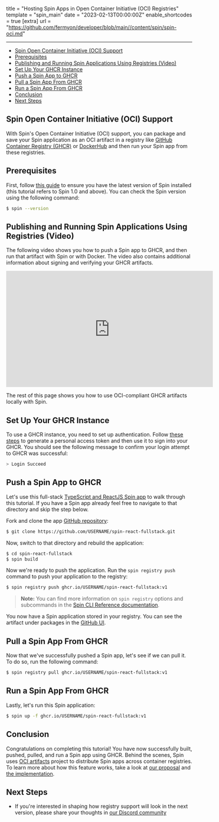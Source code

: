 title = "Hosting Spin Apps in Open Container Initiative (OCI) Registries"
template = "spin_main"
date = "2023-02-13T00:00:00Z"
enable_shortcodes = true
[extra]
url = "https://github.com/fermyon/developer/blob/main//content/spin/spin-oci.md"

---
- [Spin Open Container Initiative (OCI) Support](#spin-open-container-initiative-oci-support)
- [Prerequisites](#prerequisites)
- [Publishing and Running Spin Applications Using Registries (Video)](#publishing-and-running-spin-applications-using-registries-video)
- [Set Up Your GHCR Instance](#set-up-your-ghcr-instance)
- [Push a Spin App to GHCR](#push-a-spin-app-to-ghcr)
- [Pull a Spin App From GHCR](#pull-a-spin-app-from-ghcr)
- [Run a Spin App From GHCR](#run-a-spin-app-from-ghcr)
- [Conclusion](#conclusion)
- [Next Steps](#next-steps)

## Spin Open Container Initiative (OCI) Support

With Spin's Open Container Initiative (OCI) support, you can package and save your Spin application as an OCI artifact in a registry like [GitHub Container Registry (GHCR)](https://docs.github.com/en/packages/working-with-a-github-packages-registry/working-with-the-container-registry) or [DockerHub](https://hub.docker.com/) and then run your Spin app from these registries.

## Prerequisites

First, follow [this guide](/spin/install) to ensure you have the latest version of Spin installed (this tutorial refers to Spin 1.0 and above). You can check the Spin version using the following command:

<!-- @selectiveCpy -->

```bash
$ spin --version
```

## Publishing and Running Spin Applications Using Registries (Video)

The following video shows you how to push a Spin app to GHCR, and then run that artifact with Spin or with Docker. The video also contains additional information about signing and verifying your GHCR artifacts.

<iframe width="560" height="315" src="https://www.youtube.com/embed/ijTEf8wDkqU" title="YouTube video player" frameborder="0" allow="accelerometer; autoplay; clipboard-write; encrypted-media; gyroscope; picture-in-picture; web-share" allowfullscreen></iframe>

The rest of this page shows you how to use OCI-compliant GHCR artifacts locally with Spin. 

## Set Up Your GHCR Instance

To use a GHCR instance, you need to set up authentication. Follow [these steps](https://docs.github.com/en/packages/working-with-a-github-packages-registry/working-with-the-container-registry#authenticating-with-a-personal-access-token-classic) to generate a personal access token and then use it to sign into your GHCR. You should see the following message to confirm your login attempt to GHCR was successful:

<!-- @nocpy -->

```bash
> Login Succeed
```

## Push a Spin App to GHCR

Let's use this full-stack [TypeScript and ReactJS Spin app](https://github.com/radu-matei/spin-react-fullstack) to walk through this tutorial. If you have a Spin app already feel free to navigate to that directory and skip the step below. 

Fork and clone the app [GitHub repository](https://github.com/radu-matei/spin-react-fullstack.git):

 <!-- @selectiveCpy -->

 ```bash
$ git clone https://github.com/USERNAME/spin-react-fullstack.git
```

Now, switch to that directory and rebuild the application:

 <!-- @selectiveCpy -->

 ```bash
$ cd spin-react-fullstack
$ spin build
```

Now we're ready to push the application. Run the `spin registry push` command to push your application to the registry: 

 <!-- @selectiveCpy -->

 ```bash
$ spin registry push ghcr.io/USERNAME/spin-react-fullstack:v1
```

> **Note:** You can find more information on `spin registry` options and subcommands in the [Spin CLI Reference documentation](/common/cli-reference#oci-registry).

You now have a Spin application stored in your registry. You can see the artifact under packages in the [GitHub UI](https://docs.github.com/en/packages/learn-github-packages/viewing-packages#viewing-a-repositorys-packages).

## Pull a Spin App From GHCR

Now that we've successfully pushed a Spin app, let's see if we can pull it. To do so, run the following command: 

 <!-- @selectiveCpy -->
 
 ```bash
$ spin registry pull ghcr.io/USERNAME/spin-react-fullstack:v1
```

## Run a Spin App From GHCR

Lastly, let's run this Spin application:

<!-- @selectiveCpy -->

 ```bash
$ spin up -f ghcr.io/USERNAME/spin-react-fullstack:v1
```

## Conclusion

Congratulations on completing this tutorial! You have now successfully built, pushed, pulled, and run a Spin app using GHCR. Behind the scenes, Spin uses [OCI artifacts](https://github.com/opencontainers/artifacts) project to distribute Spin apps across container registries. To learn more about how this feature works, take a look at [our proposal](https://github.com/fermyon/spin/blob/main/docs/content/sips/008-using-oci-registries.md) and [the implementation](https://github.com/fermyon/spin/pull/1014). 

## Next Steps

- If you're interested in shaping how registry support will look in the next version, please share your thoughts in [our Discord community](https://discord.gg/AAFNfS7NGf)

<script type="application/ld+json">
{
  "@context": "https://schema.org",
  "@type": "VideoObject",
  "name": "Building & Running Spin Applications with Docker",
  "description": "Since Spin 1.0, you can build and share your Spin applications as fully compliant OCI images; even allowing Docker and Docker Compose to pull and run them.",
  "thumbnailUrl": "https://www.fermyon.com/static/image/twc-spin.png",
  "uploadDate": "2023-04-27T08:00:00+00:00",
  "duration": "PT8M07S",
  "contentUrl": "https://www.youtube.com/watch?v=ijTEf8wDkqU",
  "embedUrl": "https://www.youtube.com/embed/ijTEf8wDkqU"
}
</script>
